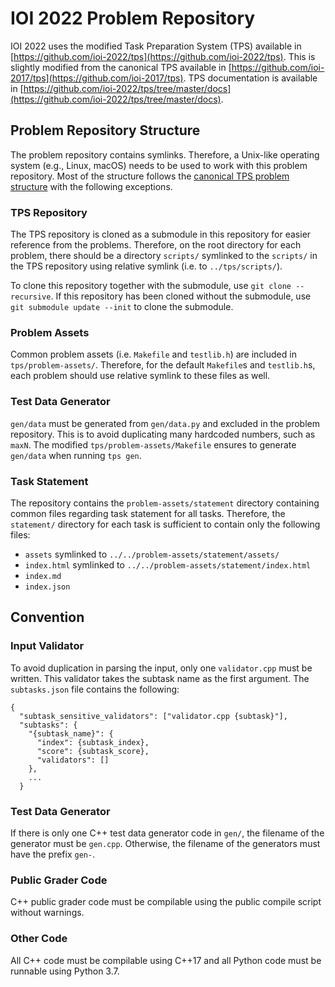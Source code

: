# IOI 2022 Problem Repository

IOI 2022 uses the modified Task Preparation System (TPS) available in [https://github.com/ioi-2022/tps](https://github.com/ioi-2022/tps). This is slightly modified from the canonical TPS available in [https://github.com/ioi-2017/tps](https://github.com/ioi-2017/tps). TPS documentation is available in [https://github.com/ioi-2022/tps/tree/master/docs](https://github.com/ioi-2022/tps/tree/master/docs).


## Problem Repository Structure

The problem repository contains symlinks. Therefore, a Unix-like operating system (e.g., Linux, macOS) needs to be used to work with this problem repository. Most of the structure follows the [canonical TPS problem structure](https://github.com/ioi-2017/tps/tree/master/docs#task-directory-structure) with the following exceptions.

### TPS Repository

The TPS repository is cloned as a submodule in this repository for easier reference from the problems. Therefore, on the root directory for each problem, there should be a directory `scripts/` symlinked to the `scripts/` in the TPS repository using relative symlink (i.e. to `../tps/scripts/`).

To clone this repository together with the submodule, use `git clone --recursive`. If this repository has been cloned without the submodule, use `git submodule update --init` to clone the submodule.

### Problem Assets

Common problem assets (i.e. `Makefile` and `testlib.h`) are included in `tps/problem-assets/`. Therefore, for the default `Makefile`s and `testlib.h`s, each problem should use relative symlink to these files as well.

### Test Data Generator

`gen/data` must be generated from `gen/data.py` and excluded in the problem repository. This is to avoid duplicating many hardcoded numbers, such as `maxN`. The modified `tps/problem-assets/Makefile` ensures to generate `gen/data` when running `tps gen`.

### Task Statement

The repository contains the `problem-assets/statement` directory containing common files regarding task statement for all tasks. Therefore, the `statement/` directory for each task is sufficient to contain only the following files:
- `assets` symlinked to `../../problem-assets/statement/assets/`
- `index.html` symlinked to `../../problem-assets/statement/index.html`
- `index.md`
- `index.json`


## Convention

### Input Validator

To avoid duplication in parsing the input, only one `validator.cpp` must be written. This validator takes the subtask name as the first argument. The `subtasks.json` file contains the following:
```
{
  "subtask_sensitive_validators": ["validator.cpp {subtask}"],
  "subtasks": {
    "{subtask_name}": {
      "index": {subtask_index},
      "score": {subtask_score},
      "validators": []
    },
    ...
  }
```

### Test Data Generator

If there is only one C++ test data generator code in `gen/`, the filename of the generator must be `gen.cpp`. Otherwise, the filename of the generators must have the prefix `gen-`.

### Public Grader Code

C++ public grader code must be compilable using the public compile script without warnings.

### Other Code

All C++ code must be compilable using C++17 and all Python code must be runnable using Python 3.7.
